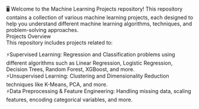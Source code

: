 🖥️ Welcome to the Machine Learning Projects repository! This repository contains a collection of various machine learning projects, each designed to help you understand different machine learning algorithms, techniques, and problem-solving approaches.
 </br>
Projects Overview </br>
This repository includes projects related to: </br>

⚡️Supervised Learning: Regression and Classification problems using different algorithms such as Linear Regression, Logistic Regression, Decision Trees, Random Forest, XGBoost, and more. </br>
⚡️Unsupervised Learning: Clustering and Dimensionality Reduction techniques like K-Means, PCA, and more. </br>
⚡️Data Preprocessing & Feature Engineering: Handling missing data, scaling features, encoding categorical variables, and more. </br>
